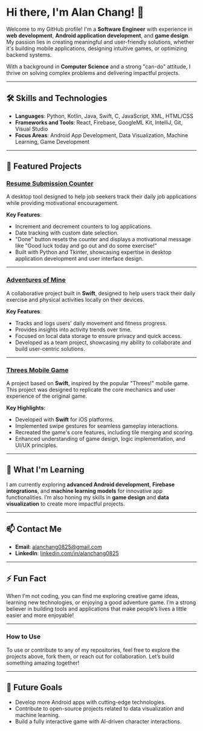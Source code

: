 # Hi there, I'm Alan Chang! 👋

Welcome to my GitHub profile! I'm a **Software Engineer** with experience in **web development**, **Android application development**, and **game design**. My passion lies in creating meaningful and user-friendly solutions, whether it's building mobile applications, designing intuitive games, or optimizing backend systems.  

With a background in **Computer Science** and a strong "can-do" attitude, I thrive on solving complex problems and delivering impactful projects.

---

## 🛠️ **Skills and Technologies**
- **Languages**: Python, Kotlin, Java, Swift, C, JavaScript, XML, HTML/CSS
- **Frameworks and Tools**: React, Firebase, GoogleML Kit, IntelliJ, Git, Visual Studio
- **Focus Areas**: Android App Development, Data Visualization, Machine Learning, Game Development

---

## 🔭 **Featured Projects**

### [Resume Submission Counter](https://github.com/alanchang90/Resume-Submission-Counter)
A desktop tool designed to help job seekers track their daily job applications while providing motivational encouragement.

**Key Features**:
- Increment and decrement counters to log applications.
- Date tracking with custom date selection.
- "Done" button resets the counter and displays a motivational message like "Good luck today and go out and do some exercise!"
- Built with Python and Tkinter, showcasing expertise in desktop application development and user interface design.

---

### [Adventures of Mine](https://github.com/alanchang90/Adventures-of-Mine)
A collaborative project built in **Swift**, designed to help users track their daily exercise and physical activities locally on their devices.

**Key Features**:
- Tracks and logs users' daily movement and fitness progress.
- Provides insights into activity trends over time.
- Focused on local data storage to ensure privacy and quick access.
- Developed as a team project, showcasing my ability to collaborate and build user-centric solutions.

---

### [Threes Mobile Game](https://github.com/alanchang90/Threes-Mobile-game)
A project based on **Swift**, inspired by the popular "Threes!" mobile game. This project was designed to replicate the core mechanics and user experience of the original game.

**Key Highlights**:
- Developed with **Swift** for iOS platforms.
- Implemented swipe gestures for seamless gameplay interactions.
- Recreated the game's core features, including tile merging and scoring.
- Enhanced understanding of game design, logic implementation, and UI/UX principles.

---

## 🌱 **What I'm Learning**
I am currently exploring **advanced Android development**, **Firebase integrations**, and **machine learning models** for innovative app functionalities. I’m also honing my skills in **game design** and **data visualization** to create more impactful projects.

---

## 📫 **Contact Me**
- **Email**: [alanchang0825@gmail.com](mailto:alanchang0825@gmail.com)
- **LinkedIn**: [linkedin.com/in/alanchang0825](https://www.linkedin.com/in/alanchang0825)

---

## ⚡ **Fun Fact**
When I'm not coding, you can find me exploring creative game ideas, learning new technologies, or enjoying a good adventure game. I’m a strong believer in building tools and applications that make people’s lives a little easier and more enjoyable!

---

### **How to Use**
To use or contribute to any of my repositories, feel free to explore the projects above, fork them, or reach out for collaboration. Let’s build something amazing together!

---

## 🌟 **Future Goals**
- Develop more Android apps with cutting-edge technologies.
- Contribute to open-source projects related to data visualization and machine learning.
- Build a fully interactive game with AI-driven character interactions.
